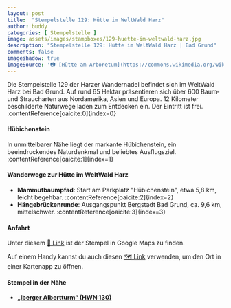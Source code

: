 ```yaml
---
layout: post
title:  "Stempelstelle 129: Hütte im WeltWald Harz"
author: buddy
categories: [ Stempelstelle ]
image: assets/images/stampboxes/129-huette-im-weltwald-harz.jpg
description: "Stempelstelle 129: Hütte im WeltWald Harz | Bad Grund"
comments: false
imageshadow: true
imageSource: '📷 [Hütte am Arboretum](https://commons.wikimedia.org/wiki/File:H%C3%BCtte_am_Arboretum.JPG) von <a href="https://de.wikipedia.org/wiki/Benutzer:JuTe_CLZ" class="extiw" title="de:Benutzer:JuTe CLZ">JuTe CLZ</a> unter Lizenz Copyrighted free use'
---
```


Die Stempelstelle 129 der Harzer Wandernadel befindet sich im WeltWald Harz bei Bad Grund. Auf rund 65 Hektar präsentieren sich über 600 Baum- und Straucharten aus Nordamerika, Asien und Europa. 12 Kilometer beschilderte Naturwege laden zum Entdecken ein. Der Eintritt ist frei. :contentReference[oaicite:0]{index=0}

#### Hübichenstein

In unmittelbarer Nähe liegt der markante Hübichenstein, ein beeindruckendes Naturdenkmal und beliebtes Ausflugsziel. :contentReference[oaicite:1]{index=1}

#### Wanderwege zur Hütte im WeltWald Harz

- **Mammutbaumpfad**: Start am Parkplatz "Hübichenstein", etwa 5,8 km, leicht begehbar. :contentReference[oaicite:2]{index=2}
- **Hängebrückenrunde**: Ausgangspunkt Bergstadt Bad Grund, ca. 9,6 km, mittelschwer. :contentReference[oaicite:3]{index=3}

#### Anfahrt

Unter diesem [📍 Link](https://www.google.com/maps/dir/?api=1&origin=&destination=51.81926%2C%2010.22503) ist der Stempel in Google Maps zu finden.

<div class="android-only">
  Auf einem Handy kannst du auch diesen 
  <a href="geo:51.81926,10.22503">🗺️ Link</a> 
  verwenden, um den Ort in einer Kartenapp zu öffnen.
  <p></p>
</div>

#### Stempel in der Nähe

- [**„Iberger Albertturm“ (HWN 130)**](/stempelstelle-130-iberger-albertturm)
